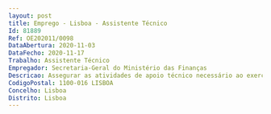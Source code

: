 ```yaml
--- 
layout: post
title: Emprego - Lisboa - Assistente Técnico
Id: 81889
Ref: OE202011/0098
DataAbertura: 2020-11-03
DataFecho: 2020-11-17
Trabalho: Assistente Técnico
Empregador: Secretaria-Geral do Ministério das Finanças
Descricao: Assegurar as atividades de apoio técnico necessário ao exercício das competências da CNC, nomeadamente o atendimento de chamadas internas e externas efetuando a sua filtragem e encaminhamento  redação de ofícios, memorandos e outros textos de rotina administrativa  Organização do arquivo da documentação  Elaboração e atualização de ficheiros de contatos, receção e expedição de correspondência, efetuando o respetivo registo em suporte informático  Dinamização do apoio logístico e administrativo necessário ao serviço onde desempenha funções  Expedição e receção de correio documentação e respetiva classificação e encaminhamento.
CodigoPostal: 1100-016 LISBOA
Concelho: Lisboa
Distrito: Lisboa
--- 
```

